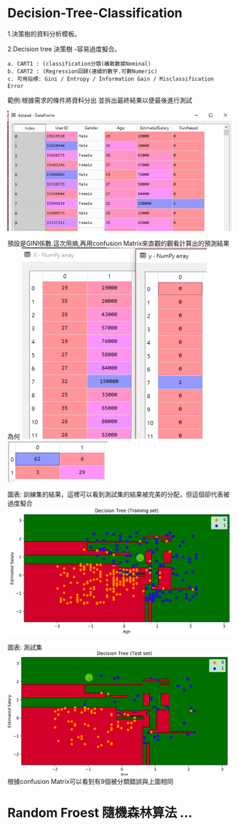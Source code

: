 # Decision-Tree-Classification

1.決策樹的資料分析模板。

2.Decision tree 決策樹 -容易過度擬合。

	a. CART1 : (classification分類(離散數據Nominal)
	b. CART2 : (Regression回歸(連續的數字.可數Numeric)
	c. 可用指標: Gini / Entropy / Information Gain / Misclassification Error

範例:根據需求的條件將資料分出 並拆出最終結果以便最後進行測試

![image](https://github.com/egroeglee/pictures/blob/master/DecisionTree/1.jpg)
	
	 
		 
預設是GINI係數.這次用熵,再用confusion Matrix來直觀的觀看計算出的預測結果為何
![image](https://github.com/egroeglee/pictures/blob/master/DecisionTree/2.png)
![image](https://github.com/egroeglee/pictures/blob/master/DecisionTree/3.png)

圖表: 訓練集的結果，這裡可以看到測試集的結果被完美的分配，但這個卻代表被過度擬合
![image](https://github.com/egroeglee/pictures/blob/master/DecisionTree/4.png)

圖表: 測試集
![image](https://github.com/egroeglee/pictures/blob/master/DecisionTree/5.png) 
	根據confusion Matrix可以看到有9個被分類錯誤與上圖相同
	
# Random Froest 隨機森林算法 ...
